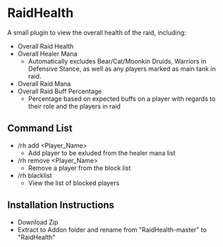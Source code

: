 # RaidHealth

A small plugin to view the overall health of the raid, including:
- Overall Raid Health
- Overall Healer Mana
  - Automatically excludes Bear/Cat/Moonkin Druids, Warriors in Defensive Stance, as well as any players marked as main tank in raid.
- Overall Raid Mana
- Overall Raid Buff Percentage
  - Percentage based on expected buffs on a player with regards to their role and the players in raid

## Command List
- /rh add <Player_Name>
  - Add player to be exluded from the healer mana list
- /rh remove <Player_Name>
  - Remove a player from the block list
- /rh blacklist
  - View the list of blocked players

## Installation Instructions
- Download Zip
- Extract to Addon folder and rename from "RaidHealth-master" to "RaidHealth"
